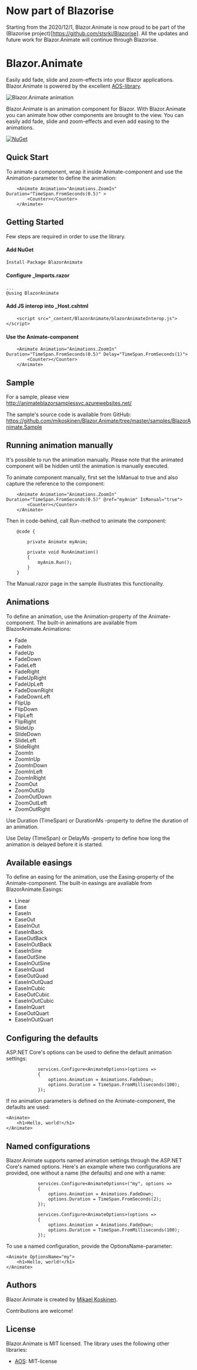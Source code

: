 # Now part of Blazorise

Starting from the 2020/12/1, Blazor.Animate is now proud to be part of the (Blazorise project)[https://github.com/stsrki/Blazorise]. All the updates and future work for Blazor.Animate will continue through Blazorise.

# Blazor.Animate 

Easily add fade, slide and zoom-effects into your Blazor applications. Blazor.Animate is powered by the excellent [AOS-library](https://michalsnik.github.io/aos/).

![Blazor.Animate animation](blazoranimate.gif)

Blazor.Animate is an animation component for Blazor. With Blazor.Animate you can animate how other components are brought to the view. You can easily add fade, slide and zoom-effects and even add easing to the animations.

[![NuGet](https://img.shields.io/nuget/v/BlazorAnimate.svg)](https://www.nuget.org/packages/BlazorAnimate/)

## Quick Start

To animate a component, wrap it inside Animate-component and use the Animation-parameter to define the animation:

```
    <Animate Animation="Animations.ZoomIn" Duration="TimeSpan.FromSeconds(0.5)" >
        <Counter></Counter>
    </Animate>
```

## Getting Started

Few steps are required in order to use the library.

#### Add NuGet

```csharp
Install-Package BlazorAnimate
```

#### Configure _Imports.razor

```
...
@using BlazorAnimate
```

#### Add JS interop into _Host.cshtml

```
    <script src="_content/BlazorAnimate/blazorAnimateInterop.js"></script>
```

#### Use the Animate-component

```
    <Animate Animation="Animations.ZoomIn" Duration="TimeSpan.FromSeconds(0.5)" Delay="TimeSpan.FromSeconds(1)">
        <Counter></Counter>
    </Animate>
```

## Sample

For a sample, please view http://animateblazorsamplessvc.azurewebsites.net/

The sample's source code is available from GitHub: https://github.com/mikoskinen/Blazor.Animate/tree/master/samples/BlazorAnimate.Sample

## Running animation manually

It's possible to run the animation manually. Please note that the animated component will be hidden until the animation is manually executed.

To animate component manually, first set the IsManual to true and also capture the reference to the component:

```
	<Animate Animation="Animations.ZoomIn" Duration="TimeSpan.FromSeconds(0.5)" @ref="myAnim" IsManual="true">
		<Counter></Counter>
	</Animate>
```

Then in code-behind, call Run-method to animate the component:

```
	@code {

		private Animate myAnim;

		private void RunAnimation()
		{
			myAnim.Run();
		}
	}
```

The Manual.razor page in the sample illustrates this functionality.

## Animations

To define an animation, use the Animation-property of the Animate-component. The built-in animations are available from BlazorAnimate.Animations:

* Fade
* FadeIn
* FadeUp
* FadeDown
* FadeLeft
* FadeRight
* FadeUpRight
* FadeUpLeft
* FadeDownRight
* FadeDownLeft
* FlipUp
* FlipDown
* FlipLeft
* FlipRight
* SlideUp
* SlideDown
* SlideLeft
* SlideRight
* ZoomIn
* ZoomInUp
* ZoomInDown
* ZoomInLeft
* ZoomInRight
* ZoomOut
* ZoomOutUp
* ZoomOutDown
* ZoomOutLeft
* ZoomOutRight

Use Duration (TimeSpan) or DurationMs -property to define the duration of an animation.

Use Delay (TimeSpan) or DelayMs -property to define how long the animation is delayed before it is started.

## Available easings

To define an easing for the animation, use the Easing-property of the Animate-component. The built-in easings are available from BlazorAnimate.Easings:

* Linear
* Ease
* EaseIn
* EaseOut
* EaseInOut
* EaseInBack
* EaseOutBack
* EaseInOutBack
* EaseInSine
* EaseOutSine
* EaseInOutSine
* EaseInQuad
* EaseOutQuad
* EaseInOutQuad
* EaseInCubic
* EaseOutCubic 
* EaseInOutCubic
* EaseInQuart
* EaseOutQuart
* EaseInOutQuart

## Configuring the defaults

ASP.NET Core's options can be used to define the default animation settings:

```
            services.Configure<AnimateOptions>(options =>
            {
                options.Animation = Animations.FadeDown;
                options.Duration = TimeSpan.FromMilliseconds(100);
            });
```

If no animation parameters is defined on the Animate-component, the defaults are used:

```
<Animate>
    <h1>Hello, world!</h1>
</Animate>
```

## Named configurations

Blazor.Animate supports named animation settings through the ASP.NET Core's named options. Here's an example where two configurations are provided, one without a name (the defaults) and one with a name:

```
            services.Configure<AnimateOptions>("my", options =>
            {
                options.Animation = Animations.FadeDown;
                options.Duration = TimeSpan.FromSeconds(2);
            });

            services.Configure<AnimateOptions>(options =>
            {
                options.Animation = Animations.FadeDown;
                options.Duration = TimeSpan.FromMilliseconds(100);
            });
```

To use a named configuration, provide the OptionsName-parameter:

```
<Animate OptionsName="my">
    <h1>Hello, world!</h1>
</Animate>
```
## Authors

Blazor.Animate is created by [Mikael Koskinen](https://mikaelkoskinen.net).

Contributions are welcome!

## License

Blazor.Animate is MIT licensed. The library uses the following other libraries:

* [AOS](https://michalsnik.github.io/aos/): MIT-license
